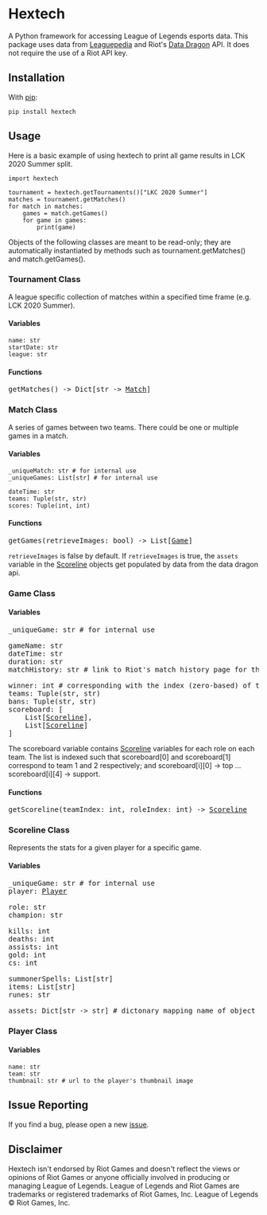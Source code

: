 # Hextech

A Python framework for accessing League of Legends esports data. 
This package uses data from [Leaguepedia](https://lol.gamepedia.com/) and Riot's [Data Dragon](https://developer.riotgames.com/docs/lol#data-dragon) API. It does not require the use of a Riot API key.

## Installation

With [pip](https://pypi.org/project/Hextech/):

`pip install hextech`

## Usage

Here is a basic example of using hextech to print all game results in LCK 2020 Summer split.

~~~
import hextech

tournament = hextech.getTournaments()["LKC 2020 Summer"]
matches = tournament.getMatches()
for match in matches:
	games = match.getGames()
	for game in games:
		print(game)
~~~

Objects of the following classes are meant to be read-only; they are automatically instantiated by methods such as tournament.getMatches() and match.getGames().

### Tournament Class

A league specific collection of matches within a specified time frame (e.g. LCK 2020 Summer).

#### Variables

~~~
name: str
startDate: str
league: str
~~~

#### Functions

<pre>
getMatches() -> Dict[str -> <a href="https://github.com/bujustin/hextech#match-class">Match</a>]
</pre>

### Match Class

A series of games between two teams. There could be one or multiple games in a match.

#### Variables

~~~
_uniqueMatch: str # for internal use
_uniqueGames: List[str] # for internal use

dateTime: str
teams: Tuple(str, str)
scores: Tuple(int, int)
~~~

#### Functions

<pre>
getGames(retrieveImages: bool) -> List[<a href="https://github.com/bujustin/hextech#game-class">Game</a>] 
</pre>

`retrieveImages` is false by default. If `retrieveImages` is true, the `assets` variable in the <a href="https://github.com/bujustin/hextech#scoreline-class">Scoreline</a> objects get populated by data from the data dragon api.

### Game Class

#### Variables

<pre>
_uniqueGame: str # for internal use

gameName: str
dateTime: str
duration: str
matchHistory: str # link to Riot's match history page for this game

winner: int # corresponding with the index (zero-based) of the winning team
teams: Tuple(str, str)
bans: Tuple(str, str)
scoreboard: [ 
	List[<a href="https://github.com/bujustin/hextech#scoreline-class">Scoreline</a>],
	List[<a href="https://github.com/bujustin/hextech#scoreline-class">Scoreline</a>]
] 
</pre>

The scoreboard variable contains [Scoreline](#scoreline-class) variables for each role on each team. The list is indexed such that scoreboard[0] and scoreboard[1] correspond to team 1 and 2 respectively; and scoreboard[i][0] -> top ... scoreboard[i][4] -> support.

#### Functions

<pre>
getScoreline(teamIndex: int, roleIndex: int) -> <a href="https://github.com/bujustin/hextech#scoreline-class">Scoreline</a>
</pre>

### Scoreline Class

Represents the stats for a given player for a specific game.

#### Variables

<pre>
_uniqueGame: str # for internal use
player: <a href="https://github.com/bujustin/hextech#player-class">Player</a>

role: str
champion: str

kills: int
deaths: int
assists: int
gold: int
cs: int

summonerSpells: List[str]
items: List[str]
runes: str

assets: Dict[str -> str] # dictonary mapping name of object (e.g. Blade of the Ruined King) to it's thumbnail url
</pre>

### Player Class

#### Variables

~~~
name: str
team: str
thumbnail: str # url to the player's thumbnail image
~~~

## Issue Reporting

If you find a bug, please open a new [issue](https://github.com/bujustin/hextech/issues).

## Disclaimer

Hextech isn't endorsed by Riot Games and doesn't reflect the views or opinions of Riot Games or anyone officially involved in producing or managing League of Legends. League of Legends and Riot Games are trademarks or registered trademarks of Riot Games, Inc. League of Legends © Riot Games, Inc.